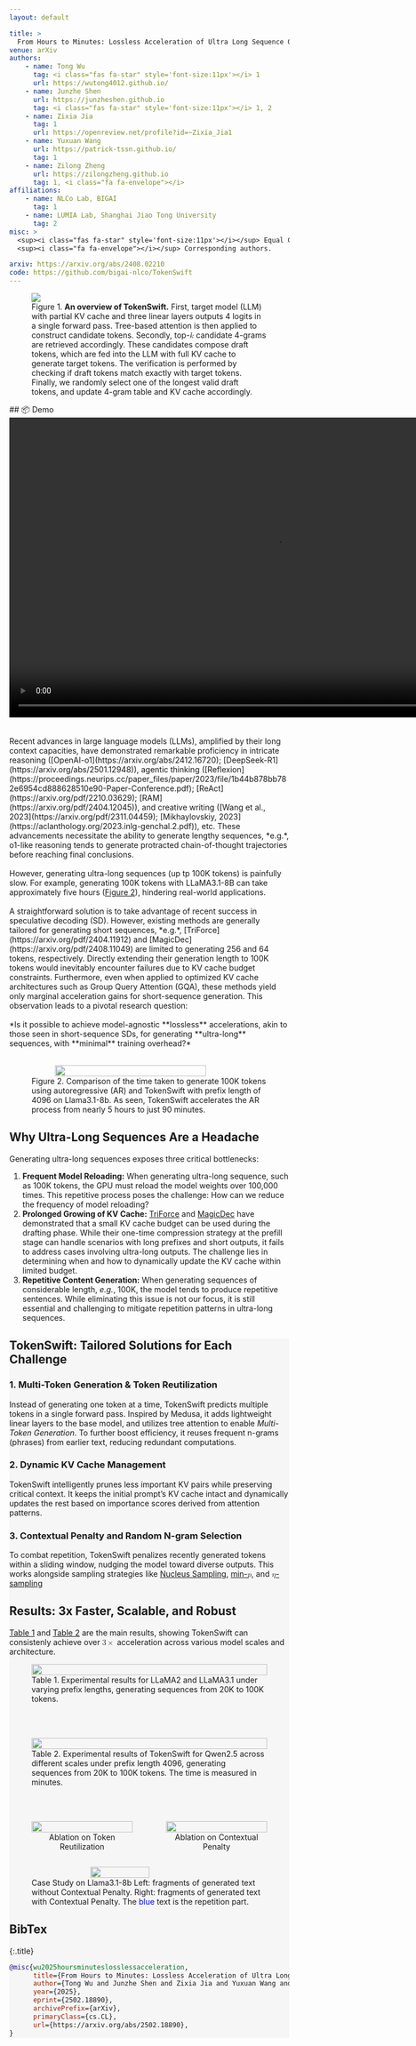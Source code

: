 ```yaml
---
layout: default

title: > 
  From Hours to Minutes: Lossless Acceleration of Ultra Long Sequence Generation up to 100K Tokens
venue: arXiv
authors:
    - name: Tong Wu
      tag: <i class="fas fa-star" style='font-size:11px'></i> 1
      url: https://wutong4012.github.io/
    - name: Junzhe Shen
      url: https://junzheshen.github.io
      tag: <i class="fas fa-star" style='font-size:11px'></i> 1, 2
    - name: Zixia Jia
      tag: 1
      url: https://openreview.net/profile?id=~Zixia_Jia1
    - name: Yuxuan Wang
      url: https://patrick-tssn.github.io/
      tag: 1
    - name: Zilong Zheng
      url: https://zilongzheng.github.io
      tag: 1, <i class="fa fa-envelope"></i>
affiliations:
    - name: NLCo Lab, BIGAI
      tag: 1
    - name: LUMIA Lab, Shanghai Jiao Tong University
      tag: 2
misc: > 
  <sup><i class="fas fa-star" style='font-size:11px'></i></sup> Equal Contribution.
  <sup><i class="fa fa-envelope"></i></sup> Corresponding authors.

arxiv: https://arxiv.org/abs/2408.02210
code: https://github.com/bigai-nlco/TokenSwift
---
```



<div class="container is-max-desktop">
<div class="hero-body">
<figure class="image" id="framework">
    <img src="{{ 'https://bigai-nlco.github.io/TokenSwift/assets/img/TokenSwift.png' | relative_url }}" />
    <figcaption><span class="dnerf">Figure 1.</span> <b>An overview of TokenSwift.</b> First, target model (LLM) with partial KV cache and three linear layers outputs 4 logits in a single forward pass. Tree-based attention is then applied to construct candidate tokens. Secondly, top-<math><mi>k</mi></math> candidate 4-grams are retrieved accordingly. These candidates compose draft tokens, which are fed into the LLM with full KV cache to generate target tokens. The verification is performed by checking if draft tokens match exactly with target tokens. Finally, we randomly select one of the longest valid draft tokens, and update 4-gram table and KV cache accordingly.</figcaption>
</figure>
</div>
</div>


<section class="section">
    <div class="container is-max-desktop" markdown="1"> 
## 📦 Demo
<div align="center">
<video width="960" height="540" controls>
    <source src="https://github.com/user-attachments/assets/5094fca7-0b12-470c-a7b6-456d254855d1" type="video/mp4">
    Your browser does not support the video tag.
</video>
</div>
<br/>
<br/>
Recent advances in large language models (LLMs), amplified by their long context capacities, have demonstrated remarkable proficiency in intricate reasoning ([OpenAI-o1](https://arxiv.org/abs/2412.16720); [DeepSeek-R1](https://arxiv.org/abs/2501.12948)), agentic thinking ([Reflexion](https://proceedings.neurips.cc/paper_files/paper/2023/file/1b44b878bb782e6954cd888628510e90-Paper-Conference.pdf); [ReAct](https://arxiv.org/pdf/2210.03629); [RAM](https://arxiv.org/pdf/2404.12045)), and creative writing ([Wang et al., 2023](https://arxiv.org/pdf/2311.04459); [Mikhaylovskiy, 2023](https://aclanthology.org/2023.inlg-genchal.2.pdf)), etc. These advancements necessitate the ability to generate lengthy sequences, *e.g.*, o1-like reasoning tends to generate protracted chain-of-thought trajectories before reaching final conclusions.
<br/>
<br/>
However, generating ultra-long sequences (up tp 100K tokens) is painfully slow. For example, generating 100K tokens with LLaMA3.1-8B can take approximately five hours (<a href="#speed">Figure 2</a>), hindering real-world applications.
<br/>
<br/>
A straightforward solution is to take advantage of recent success in speculative decoding (SD). However, existing methods are generally tailored for generating short sequences, *e.g.*, [TriForce](https://arxiv.org/pdf/2404.11912) and [MagicDec](https://arxiv.org/pdf/2408.11049) are limited to generating 256 and 64 tokens, respectively. Directly extending their generation length to 100K tokens would inevitably encounter failures due to KV cache budget constraints. Furthermore, even when applied to optimized KV cache architectures such as Group Query Attention (GQA), these methods yield only marginal acceleration gains for short-sequence generation. This observation leads to a pivotal research question:
<br/>
<br/>
*Is it possible to achieve model-agnostic **lossless** accelerations, akin to those seen in short-sequence SDs, for generating **ultra-long** sequences, with **minimal** training overhead?*
<br/>
<br/>
<figure class="image" style="display: flex; justify-content: center; align-items: center; flex-direction: column;" id="speed">
  <img src="{{ 'https://bigai-nlco.github.io/TokenSwift/assets/img/speed.png' | relative_url }}" style="width: 80%; max-width: 600px; height: auto"/>
  <figcaption><span class="dnerf">Figure 2.</span> Comparison of the time taken to generate 100K tokens using autoregressive (AR) and TokenSwift with prefix length of 4096 on Llama3.1-8b. As seen, TokenSwift accelerates the AR process from nearly 5 hours to just 90 minutes.</figcaption>
</figure>

## Why Ultra-Long Sequences Are a Headache
Generating ultra-long sequences exposes three critical bottlenecks:

1. **Frequent Model Reloading:** When generating  ultra-long sequence, such as 100K tokens, the GPU must reload the model weights over 100,000 times. This repetitive process poses the challenge: How can we reduce the frequency of model reloading?
2. **Prolonged Growing of KV Cache:** [TriForce](https://arxiv.org/pdf/2404.11912) and [MagicDec](https://arxiv.org/pdf/2408.11049) have demonstrated that a small KV cache budget can be used during the drafting phase. While their one-time compression strategy at the prefill stage can handle scenarios with long prefixes and short outputs, it fails to address cases involving ultra-long outputs. The challenge lies in determining when and how to dynamically update the KV cache within limited budget.
3. **Repetitive Content Generation:** When generating sequences of considerable length, *e.g.*, 100K, the model tends to produce repetitive sentences. While eliminating this issue is not our focus, it is still essential and challenging to mitigate repetition patterns in ultra-long sequences.

</div>
</section>

<section class="section" style="background-color:#efeff081" >
    <div class="container is-max-desktop" markdown="1">


## TokenSwift: Tailored Solutions for Each Challenge
### **1. Multi-Token Generation & Token Reutilization**
Instead of generating one token at a time, TokenSwift predicts multiple tokens in a single forward pass. Inspired by Medusa, it adds lightweight linear layers to the base model, and utilizes tree attention to enable *Multi-Token Generation*. To further boost efficiency, it reuses frequent n-grams (phrases) from earlier text, reducing redundant computations.
### **2. Dynamic KV Cache Management**
TokenSwift intelligently prunes less important KV pairs while preserving critical context. It keeps the initial prompt’s KV cache intact and dynamically updates the rest based on importance scores derived from attention patterns.
### **3. Contextual Penalty and Random N-gram Selection**
To combat repetition, TokenSwift penalizes recently generated tokens within a sliding window, nudging the model toward diverse outputs. This works alongside sampling strategies like [Nucleus Sampling](https://arxiv.org/pdf/1904.09751), [min-<math><mi>p</mi></math>](https://arxiv.org/pdf/2407.01082), and [<math xmlns="http://www.w3.org/1998/Math/MathML"><mi>η</mi></math>-sampling](https://arxiv.org/pdf/2210.15191)

## Results: 3x Faster, Scalable, and Robust
<a href="#table1">Table 1</a> and <a href="#table2">Table 2</a> are the main results, showing TokenSwift can consistenly achieve over <math xmlns="http://www.w3.org/1998/Math/MathML"><mn>3</mn>  <mo>×</mo></math> acceleration across various model scales and architecture.
<figure class="image" style="display: flex; justify-content: center; align-items: center; flex-direction: column;" id="table1">
  <img src="{{ 'https://bigai-nlco.github.io/TokenSwift/assets/img/table1.png' | relative_url }}" style="width: 100%; max-width: 1000px; height: auto"/>
  <figcaption><span class="dnerf">Table 1.</span> Experimental results for LLaMA2 and LLaMA3.1 under varying prefix lengths, generating sequences from 20K to 100K tokens.</figcaption>
</figure>
<br/>
<br/>
<figure class="image" style="display: flex; justify-content: center; align-items: center; flex-direction: column;" id="table2">
  <img src="{{ 'https://bigai-nlco.github.io/TokenSwift/assets/img/table2.png' | relative_url }}" style="width: 100%; max-width: 1000px; height: auto"/>
  <figcaption><span class="dnerf">Table 2.</span> Experimental results of TokenSwift for Qwen2.5 across different scales under prefix length 4096, generating sequences from 20K to 100K tokens. The time is measured in minutes. </figcaption>
</figure>
<br/>
<br/>

<div style="display: flex; justify-content: center; align-items: flex-start;">
  <figure class="image" style="display: flex; flex-direction: column; margin-right: 20px; text-align: center">
    <img src="{{ 'https://bigai-nlco.github.io/TokenSwift/assets/img/abl_ngram.png' | relative_url }}" style="width: 100%; max-width: 1000px; height: auto"/>
    <figcaption>Ablation on Token Reutilization </figcaption>
  </figure>
  <figure class="image" style="display: flex; flex-direction: column; text-align: center">
    <img src="{{ 'https://bigai-nlco.github.io/TokenSwift/assets/img/abl_penalty.png' | relative_url }}" style="width: 100%; max-width: 1000px; height: auto"/>
    <figcaption>Ablation on Contextual Penalty </figcaption>
  </figure>
</div>


<figure class="image" style="display: flex; justify-content: center; align-items: center; flex-direction: column;" id="case">
  <img src="{{ 'https://bigai-nlco.github.io/TokenSwift/assets/img/case.png' | relative_url }}" style="width: 50%; max-width: 1000px; height: auto"/>
  <figcaption><span class="dnerf">Case Study on Llama3.1-8b</span> Left: fragments of generated text without Contextual Penalty. Right: fragments of generated text with Contextual Penalty. The <span style="color: blue">blue</span> text is the repetition part. </figcaption>
</figure>

## BibTex
{:.title}

```bibtex
@misc{wu2025hoursminuteslosslessacceleration,
      title={From Hours to Minutes: Lossless Acceleration of Ultra Long Sequence Generation up to 100K Tokens}, 
      author={Tong Wu and Junzhe Shen and Zixia Jia and Yuxuan Wang and Zilong Zheng},
      year={2025},
      eprint={2502.18890},
      archivePrefix={arXiv},
      primaryClass={cs.CL},
      url={https://arxiv.org/abs/2502.18890}, 
}
```

</div>
</section>

